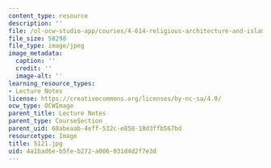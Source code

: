 ```yaml
---
content_type: resource
description: ''
file: /ol-ocw-studio-app/courses/4-614-religious-architecture-and-islamic-cultures-fall-2002/4a1bad6eb5feb272a006031d4d2f7e3d_5121.jpg
file_size: 58298
file_type: image/jpeg
image_metadata:
  caption: ''
  credit: ''
  image-alt: ''
learning_resource_types:
- Lecture Notes
license: https://creativecommons.org/licenses/by-nc-sa/4.0/
ocw_type: OCWImage
parent_title: Lecture Notes
parent_type: CourseSection
parent_uid: 68abeaab-4eff-532c-e858-18d3ffb567bd
resourcetype: Image
title: 5121.jpg
uid: 4a1bad6e-b5fe-b272-a006-031d4d2f7e3d
---
```

